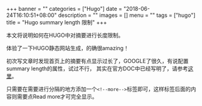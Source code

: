 +++
banner = ""
categories = ["Hugo"]
date = "2018-06-24T16:10:51+08:00"
description = ""
images = []
menu = ""
tags = ["hugo"]
title = "Hugo summary length 限制"
+++

本文将说明如何在HUGO中对摘要进行长度限制。
<!--more-->


体验了一下HUGO静态网站生成，的确很amazing！

初次写文章时发现首页上的摘要有点显示过长了，GOOGLE了很久，有说配置summary length的属性，试过不行，
其实在官方DOC中已经写明了，请参考[这里](https://gohugo.io/variables/page/)。

只需要在需要进行分隔的地方添加一个```<!--more-->```标签即可，这样标签后面的内容则需要点Read more才可完全显示。



